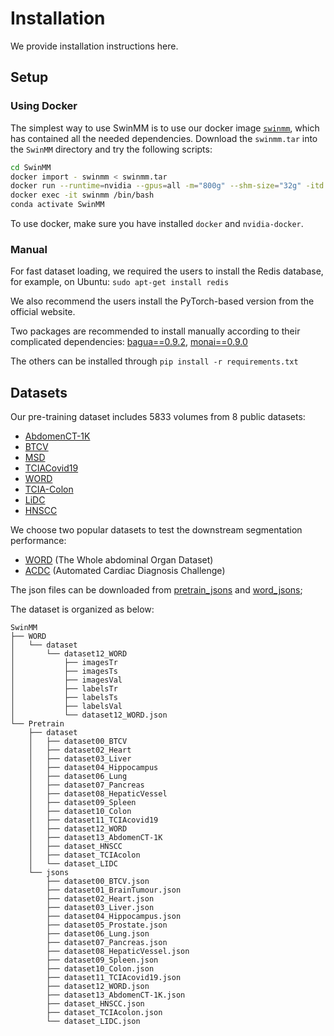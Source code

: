# Installation

We provide installation instructions here.

## Setup

### Using Docker

The simplest way to use SwinMM is to use our docker image [`swinmm`](https://drive.google.com/file/d/1EGSoqN-HphyMV_gKUq-g7_BSwTTg35oA/view?usp=sharing), which has contained all the needed dependencies. Download the `swinmm.tar` into the `SwinMM` directory and try the following scripts:

```bash
cd SwinMM
docker import - swinmm < swinmm.tar
docker run --runtime=nvidia --gpus=all -m="800g" --shm-size="32g" -itd -v ./:/volume swinmm /bin/bash
docker exec -it swinmm /bin/bash
conda activate SwinMM
```

To use docker, make sure you have installed `docker` and `nvidia-docker`.

### Manual

For fast dataset loading, we required the users to install the Redis database, for example, on Ubuntu: `sudo apt-get install redis`

We also recommend the users install the PyTorch-based version from the official website.

Two packages are recommended to install manually according to their complicated dependencies: [bagua==0.9.2](https://github.com/BaguaSys/bagua), [monai==0.9.0](https://docs.monai.io/en/latest/installation.html#installing-the-recommended-dependencies)

The others can be installed through `pip install -r requirements.txt`

## Datasets

Our pre-training dataset includes 5833 volumes from 8 public datasets:

- [AbdomenCT-1K](https://github.com/JunMa11/AbdomenCT-1K)
- [BTCV](https://www.synapse.org/#!Synapse:syn3193805/wiki/217789)
- [MSD](http://medicaldecathlon.com/)
- [TCIACovid19](https://wiki.cancerimagingarchive.net/display/Public/CT+Images+in+COVID-19/)
- [WORD](https://github.com/HiLab-git/WORD)
- [TCIA-Colon](https://wiki.cancerimagingarchive.net/display/Public/CT+COLONOGRAPHY/)
- [LiDC](https://wiki.cancerimagingarchive.net/display/Public/LIDC-IDRI/)
- [HNSCC](https://wiki.cancerimagingarchive.net/display/Public/HNSCC)

We choose two popular datasets to test the downstream segmentation performance:

- [WORD](https://github.com/HiLab-git/WORD) (The Whole abdominal Organ Dataset)
- [ACDC](https://www.creatis.insa-lyon.fr/Challenge/acdc/#challenge/584e75606a3c77492fe91bba) (Automated Cardiac Diagnosis Challenge)

The json files can be downloaded from [pretrain_jsons](https://drive.google.com/file/d/1gJThxBvnJnc2_N1nFX7xywjFWFw7DSEY/view?usp=sharing) and [word_jsons](https://drive.google.com/file/d/1Td4T_k2QlEcTETz9TERGsVdOyebD5ULv/view?usp=sharing);

The dataset is organized as below:

```text
SwinMM
├── WORD    
│   └── dataset
│       └── dataset12_WORD
│           ├── imagesTr
│           ├── imagesTs
│           ├── imagesVal
│           ├── labelsTr
│           ├── labelsTs
│           ├── labelsVal
│           └── dataset12_WORD.json
└── Pretrain
    ├── dataset
    │   ├── dataset00_BTCV
    │   ├── dataset02_Heart
    │   ├── dataset03_Liver
    │   ├── dataset04_Hippocampus
    │   ├── dataset06_Lung
    │   ├── dataset07_Pancreas
    │   ├── dataset08_HepaticVessel
    │   ├── dataset09_Spleen
    │   ├── dataset10_Colon
    │   ├── dataset11_TCIAcovid19
    │   ├── dataset12_WORD
    │   ├── dataset13_AbdomenCT-1K
    │   ├── dataset_HNSCC
    │   ├── dataset_TCIAcolon
    │   └── dataset_LIDC
    └── jsons
        ├── dataset00_BTCV.json
        ├── dataset01_BrainTumour.json
        ├── dataset02_Heart.json
        ├── dataset03_Liver.json
        ├── dataset04_Hippocampus.json
        ├── dataset05_Prostate.json
        ├── dataset06_Lung.json
        ├── dataset07_Pancreas.json
        ├── dataset08_HepaticVessel.json
        ├── dataset09_Spleen.json
        ├── dataset10_Colon.json
        ├── dataset11_TCIAcovid19.json
        ├── dataset12_WORD.json
        ├── dataset13_AbdomenCT-1K.json
        ├── dataset_HNSCC.json
        ├── dataset_TCIAcolon.json
        └── dataset_LIDC.json

```
